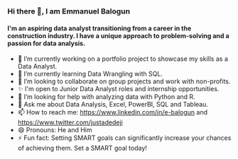### Hi there 👋, I am Emmanuel Balogun

#### I'm an aspiring data analyst transitioning from a career in the construction industry. I have a unique approach to problem-solving and a passion for data analysis.

- 🔭 I’m currently working on a portfolio project to showcase my skills as a Data Analyst.
- 🌱 I’m currently learning Data Wrangling with SQL.
- 👯 I’m looking to collaborate on group projects and work with non-profits.
- ✨ I'm open to Junior Data Analyst roles and internship opportunities.
- 🤔 I’m looking for help with analyzing data with Python and R.
- 💬 Ask me about Data Analysis, Excel, PowerBI, SQL and Tableau.
- 📫 How to reach me: https://www.linkedin.com/in/e-balogun and https://www.twitter.com/justadedeji
- 😄 Pronouns: He and Him
- ⚡ Fun fact: Setting SMART goals can significantly increase your chances of achieving them. Set a SMART goal today!

